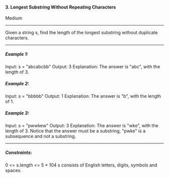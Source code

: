 #### 3. Longest Substring Without Repeating Characters
Medium

---
Given a string s, find the length of the longest substring without duplicate characters.

---

##### Example 1:
Input: s = "abcabcbb"
Output: 3
Explanation: The answer is "abc", with the length of 3.

##### Example 2:
Input: s = "bbbbb"
Output: 1
Explanation: The answer is "b", with the length of 1.

##### Example 3:
Input: s = "pwwkew"
Output: 3
Explanation: The answer is "wke", with the length of 3.
Notice that the answer must be a substring, "pwke" is a subsequence and not a substring.

---
##### Constraints:

0 <= s.length <= 5 * 104
s consists of English letters, digits, symbols and spaces.
